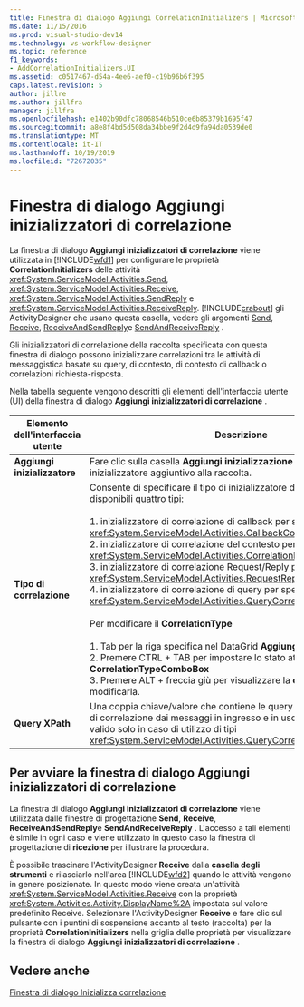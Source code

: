```yaml
---
title: Finestra di dialogo Aggiungi CorrelationInitializers | Microsoft Docs
ms.date: 11/15/2016
ms.prod: visual-studio-dev14
ms.technology: vs-workflow-designer
ms.topic: reference
f1_keywords:
- AddCorrelationInitializers.UI
ms.assetid: c0517467-d54a-4ee6-aef0-c19b96b6f395
caps.latest.revision: 5
author: jillre
ms.author: jillfra
manager: jillfra
ms.openlocfilehash: e1402b90dfc78068546b510ce6b85379b1695f47
ms.sourcegitcommit: a8e8f4bd5d508da34bbe9f2d4d9fa94da0539de0
ms.translationtype: MT
ms.contentlocale: it-IT
ms.lasthandoff: 10/19/2019
ms.locfileid: "72672035"
---
```

# <a name="add-correlationinitializers-dialog-box"></a>Finestra di dialogo Aggiungi inizializzatori di correlazione
La finestra di dialogo **Aggiungi inizializzatori di correlazione** viene utilizzata in [!INCLUDE[wfd1](../includes/wfd1-md.md)] per configurare le proprietà **CorrelationInitializers** delle attività <xref:System.ServiceModel.Activities.Send>, <xref:System.ServiceModel.Activities.Receive>, <xref:System.ServiceModel.Activities.SendReply> e <xref:System.ServiceModel.Activities.ReceiveReply>. [!INCLUDE[crabout](../includes/crabout-md.md)] gli ActivityDesigner che usano questa casella, vedere gli argomenti [Send](../workflow-designer/send-activity-designer.md), [Receive](../workflow-designer/receive-activity-designer.md), [ReceiveAndSendReply](../workflow-designer/receiveandsendreply-template-designer.md)e [SendAndReceiveReply](../workflow-designer/sendandreceivereply-template-designer.md) .

 Gli inizializzatori di correlazione della raccolta specificata con questa finestra di dialogo possono inizializzare correlazioni tra le attività di messaggistica basate su query, di contesto, di contesto di callback o correlazioni richiesta-risposta.

 Nella tabella seguente vengono descritti gli elementi dell'interfaccia utente (UI) della finestra di dialogo **Aggiungi inizializzatori di correlazione** .

|Elemento dell'interfaccia utente|Descrizione|
|----------------|-----------------|
|**Aggiungi inizializzatore**|Fare clic sulla casella **Aggiungi inizializzazione** per aggiungere un inizializzatore aggiuntivo alla raccolta.|
|**Tipo di correlazione**|Consente di specificare il tipo di inizializzatore di correlazione. Sono disponibili quattro tipi:<br /><br /> 1. inizializzatore di correlazione di callback per specificare un <xref:System.ServiceModel.Activities.CallbackCorrelationInitializer>.<br />2. inizializzatore di correlazione del contesto per specificare un <xref:System.ServiceModel.Activities.CorrelationInitializer>.<br />3. inizializzatore di correlazione Request/Reply per specificare un <xref:System.ServiceModel.Activities.RequestReplyCorrelationInitializer>.<br />4. inizializzatore di correlazione di query per specificare un <xref:System.ServiceModel.Activities.QueryCorrelationInitializer>.<br /><br /> Per modificare il **CorrelationType**<br /><br /> 1. Tab per la riga specifica nel DataGrid **Aggiungi inizializzatore** .<br />2. Premere CTRL + TAB per impostare lo stato attivo su **CorrelationTypeComboBox**<br />3. Premere ALT + freccia giù per visualizzare la **casella combinata** e modificarla.|
|**Query XPath**|Una coppia chiave/valore che contiene le query usate per estrarre dati di correlazione dai messaggi in ingresso e in uscita. Questo elenco è valido solo in caso di utilizzo di tipi <xref:System.ServiceModel.Activities.QueryCorrelationInitializer>.|

## <a name="to-launch-the-add-correlation-initializers-dialog-box"></a>Per avviare la finestra di dialogo Aggiungi inizializzatori di correlazione
 La finestra di dialogo **Aggiungi inizializzatori di correlazione** viene utilizzata dalle finestre di progettazione **Send**, **Receive**, **ReceiveAndSendReply**e **SendAndReceiveReply** . L'accesso a tali elementi è simile in ogni caso e viene utilizzato in questo caso la finestra di progettazione di **ricezione** per illustrare la procedura.

 È possibile trascinare l'ActivityDesigner **Receive** dalla **casella degli strumenti** e rilasciarlo nell'area [!INCLUDE[wfd2](../includes/wfd2-md.md)] quando le attività vengono in genere posizionate. In questo modo viene creata un'attività <xref:System.ServiceModel.Activities.Receive> con la proprietà <xref:System.Activities.Activity.DisplayName%2A> impostata sul valore predefinito Receive. Selezionare l'ActivityDesigner **Receive** e fare clic sul pulsante con i puntini di sospensione accanto al testo (raccolta) per la proprietà **CorrelationInitializers** nella griglia delle proprietà per visualizzare la finestra di dialogo **Aggiungi inizializzatori di correlazione** .

## <a name="see-also"></a>Vedere anche
 [Finestra di dialogo Inizializza correlazione](../workflow-designer/initialize-correlation-dialog-box.md)